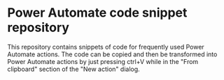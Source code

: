 # Power Automate code snippet repository
This repository contains snippets of code for frequently used Power Automate actions. The code can be copied and then be transformed into Power Automate actions by just pressing ctrl+V while in the "From clipboard" section of the "New action" dialog.

